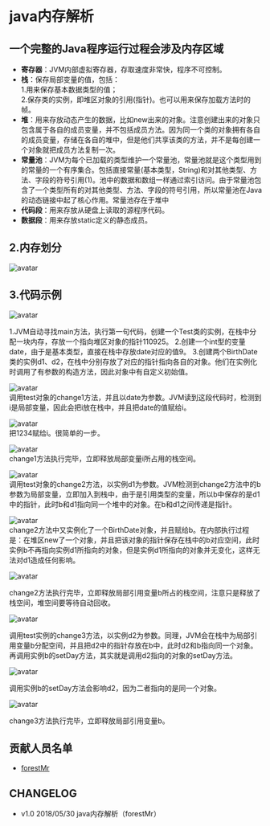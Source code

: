 # java内存解析
  
## 一个完整的Java程序运行过程会涉及内存区域
  
* **寄存器**：JVM内部虚拟寄存器，存取速度非常快，程序不可控制。
* **栈**：保存局部变量的值，包括：  
1.用来保存基本数据类型的值；  
2.保存类的实例，即堆区对象的引用(指针)。也可以用来保存加载方法时的帧。  
* **堆**：用来存放动态产生的数据，比如new出来的对象。注意创建出来的对象只包含属于各自的成员变量，并不包括成员方法。因为同一个类的对象拥有各自的成员变量，存储在各自的堆中，但是他们共享该类的方法，并不是每创建一个对象就把成员方法复制一次。  
* **常量池**：JVM为每个已加载的类型维护一个常量池，常量池就是这个类型用到的常量的一个有序集合。包括直接常量(基本类型，String)和对其他类型、方法、字段的符号引用(1)。池中的数据和数组一样通过索引访问。由于常量池包含了一个类型所有的对其他类型、方法、字段的符号引用，所以常量池在Java的动态链接中起了核心作用。常量池存在于堆中  
* **代码段**：用来存放从硬盘上读取的源程序代码。  
* **数据段**：用来存放static定义的静态成员。  
  
## 2.内存划分

![avatar](./photo/earth.png)  

## 3.代码示例

![avatar](./photo/p1.png)

1.JVM自动寻找main方法，执行第一句代码，创建一个Test类的实例，在栈中分配一块内存，存放一个指向堆区对象的指针110925。
2.创建一个int型的变量date，由于是基本类型，直接在栈中存放date对应的值9。
3.创建两个BirthDate类的实例d1、d2，在栈中分别存放了对应的指针指向各自的对象。他们在实例化时调用了有参数的构造方法，因此对象中有自定义初始值。
  
   
![avatar](./photo/p2.png)  
调用test对象的change1方法，并且以date为参数。JVM读到这段代码时，检测到i是局部变量，因此会把i放在栈中，并且把date的值赋给i。  

    
![avatar](./photo/p3.png)  
把1234赋给i。很简单的一步。
  
     
![avatar](./photo/p4.png)  
change1方法执行完毕，立即释放局部变量i所占用的栈空间。
  
     
![avatar](./photo/p5.png)  
调用test对象的change2方法，以实例d1为参数。JVM检测到change2方法中的b参数为局部变量，立即加入到栈中，由于是引用类型的变量，所以b中保存的是d1中的指针，此时b和d1指向同一个堆中的对象。在b和d1之间传递是指针。
  
   
![avatar](./photo/p6.png)  
change2方法中又实例化了一个BirthDate对象，并且赋给b。在内部执行过程是：在堆区new了一个对象，并且把该对象的指针保存在栈中的b对应空间，此时实例b不再指向实例d1所指向的对象，但是实例d1所指向的对象并无变化，这样无法对d1造成任何影响。
  
 
![avatar](./photo/p7.png)

change2方法执行完毕，立即释放局部引用变量b所占的栈空间，注意只是释放了栈空间，堆空间要等待自动回收。
  
  
![avatar](./photo/p8.png)

调用test实例的change3方法，以实例d2为参数。同理，JVM会在栈中为局部引用变量b分配空间，并且把d2中的指针存放在b中，此时d2和b指向同一个对象。再调用实例b的setDay方法，其实就是调用d2指向的对象的setDay方法。
  
  
![avatar](./photo/p9.png)

调用实例b的setDay方法会影响d2，因为二者指向的是同一个对象。
   
  
![avatar](./photo/p10.png)

change3方法执行完毕，立即释放局部引用变量b。  
  
## 贡献人员名单

* [forestMr](https://github.com/forestMr)  
  
## CHANGELOG

*  v1.0 2018/05/30 java内存解析（forestMr） 
